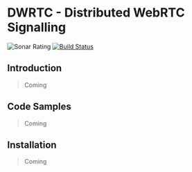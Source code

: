 # DWRTC - Distributed WebRTC Signalling

![Sonar Rating](https://sonarcloud.io/api/project_badges/measure?project=dwrtc&metric=sqale_rating)
[![Build Status](https://travis-ci.com/dwrtc/dwrtc.svg?branch=master)](https://travis-ci.com/dwrtc/dwrtc)

## Introduction

> Coming

## Code Samples

> Coming

## Installation

> Coming
